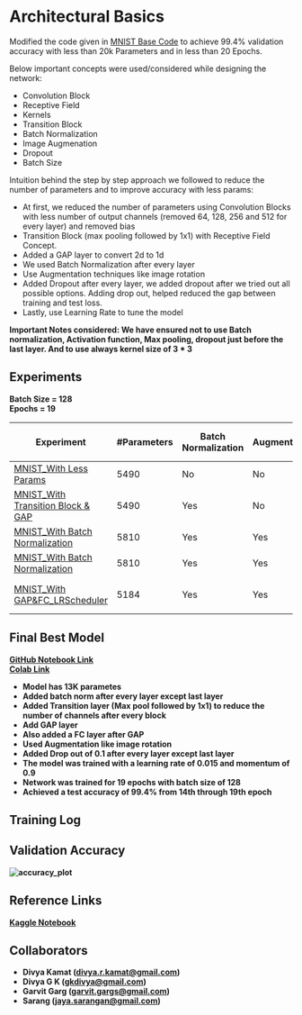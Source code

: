 
# Architectural Basics

Modified the code given in [MNIST Base Code](https://colab.research.google.com/drive/1uJZvJdi5VprOQHROtJIHy0mnY2afjNlx) to achieve 99.4% validation accuracy with less than 20k Parameters and in less than 20 Epochs.

Below important concepts were used/considered while designing the network:
- Convolution Block 
- Receptive Field
- Kernels
- Transition Block
- Batch Normalization
- Image Augmenation
- Dropout
- Batch Size

Intuition behind the step by step approach we followed to reduce the number of parameters and to improve accuracy with less params:
- At first, we reduced the number of parameters using Convolution Blocks with less number of output channels (removed 64, 128, 256 and 512 for every layer) and removed bias
- Transition Block (max pooling followed by 1x1) with Receptive Field Concept.
- Added a GAP layer to convert 2d to 1d
- We used Batch Normalization after every layer
- Use Augmentation techniques like image rotation
- Added Dropout after every layer, we added dropout after we tried out all possible options. Adding drop out, helped reduced the gap between training and test loss.
- Lastly, use Learning Rate to tune the model

<b>Important Notes considered<b>:
We have ensured not to use Batch normalization, Activation function, Max pooling, dropout just before the last layer. And to use always kernel size of 3 * 3


## Experiments

Batch Size = 128 <br>
Epochs = 19

|Experiment| #Parameters | Batch Normalization | Augmentation | Dropout | GAP & FC Layer | Learning Rate Scheduler | Validation Accuracy | 
|-------|---|---|---|---|---|---|---|
|[MNIST_With Less Params](https://github.com/gkdivya/EVA/blob/main/4_ArchitecturalBasics/Experiments/MNIST_Exp1_WithLessParams.ipynb) |5490|No|No|No|No|0.01|98%|
|[MNIST_With Transition Block & GAP](https://github.com/gkdivya/EVA/blob/main/4_ArchitecturalBasics/Experiments/MNIST_Exp2_WithTransitionBlock.ipynb) |5490|Yes|No|No|No|0.01|98%|
|[MNIST_With Batch Normalization](https://github.com/gkdivya/EVA/blob/main/4_ArchitecturalBasics/Experiments/MNIST_Exp3_WithBatchNormalization.ipynb) |5810|Yes|Yes|No|No|0.02| 99.11%|
|[MNIST_With Batch Normalization](https://github.com/gkdivya/EVA/blob/main/4_ArchitecturalBasics/Experiments/MNIST_Exp3_WithBatchNormalization.ipynb) |5810|Yes|Yes|No|No|0.02| 99.11%|
|[MNIST_With GAP&FC_LRScheduler](https://github.com/gkdivya/EVA/blob/main/4_ArchitecturalBasics/Experiments/MNIST_Exp6_WithLRScheduler.ipynb)|5184|Yes|Yes|0.1|Yes|0.02| 99.41% at 18th Epoch|



## Final Best Model

[GitHub Notebook Link](https://github.com/gkdivya/EVA/blob/main/4_ArchitecturalBasics/MNIST_Architecture_Basics.ipynb) <br>
[Colab Link](https://colab.research.google.com/github/gkdivya/EVA/blob/main/4_ArchitecturalBasics/MNIST_Architecture_Basics.ipynb)

- Model has 13K parametes
- Added batch norm after every layer except last layer
- Added Transition layer (Max pool followed by 1x1) to reduce the number of channels after every block
- Add GAP layer
- Also added a FC layer after GAP
- Used Augmentation like image rotation
- Added Drop out of 0.1 after every layer except last layer
- The model was trained with a learning rate of 0.015 and momentum of 0.9 
- Network was trained for 19 epochs with batch size of 128
- Achieved a test accuracy of 99.4% from 14th through 19th epoch


## Training Log


## Validation Accuracy


![accuracy_plot](https://user-images.githubusercontent.com/42609155/119974537-68f73180-bfd2-11eb-98d3-89db764d5959.png)


## Reference Links
[Kaggle Notebook]( https://www.kaggle.com/enwei26/mnist-digits-pytorch-cnn-99)

## Collaborators
- Divya Kamat (divya.r.kamat@gmail.com)
- Divya G K (gkdivya@gmail.com)
- Garvit Garg (garvit.gargs@gmail.com)
- Sarang (jaya.sarangan@gmail.com)

